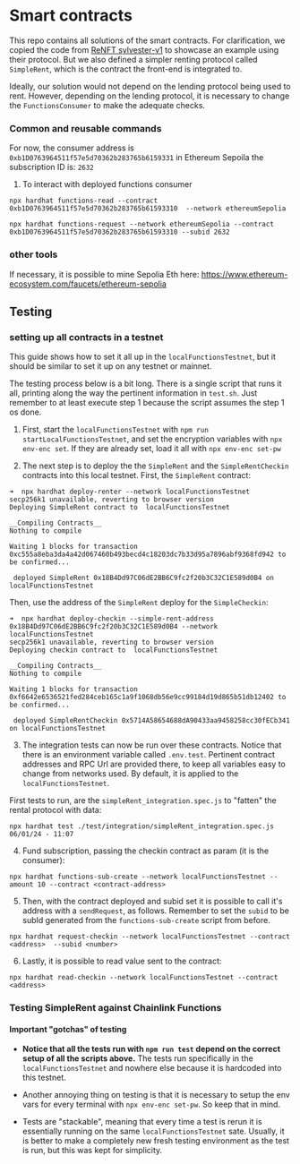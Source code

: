 # Smart contracts

This repo contains all solutions of the smart contracts. For clarification, we copied the
code from [ReNFT sylvester-v1](https://github.com/re-nft/contracts-sylvester) to showcase
an example using their protocol. But we also defined a simpler renting protocol called `SimpleRent`, which is 
the contract the front-end is integrated to.

Ideally, our solution would not depend on the lending protocol being used to rent. However, depending
on the lending protocol, it is necessary to change the `FunctionsConsumer` to make the adequate checks.



### Common and reusable commands

For now, the consumer address is `0xb1D0763964511f57e5d70362b283765b6159331` in Ethereum Sepoila
the subscription ID is: `2632`

1. To interact with deployed functions consumer

```
npx hardhat functions-read --contract 0xb1D0763964511f57e5d70362b283765b61593310  --network ethereumSepolia

npx hardhat functions-request --network ethereumSepolia --contract 0xb1D0763964511f57e5d70362b283765b61593310 --subid 2632
```

### other tools

If necessary, it is possible to mine Sepolia Eth here: https://www.ethereum-ecosystem.com/faucets/ethereum-sepolia

## Testing

### setting up all contracts in a testnet

This guide shows how to set it all up in the `localFunctionsTestnet`, but it should be similar
to set it up on any testnet or mainnet.

The testing process below is a bit long. There is a single script that runs it all, printing along the way 
the pertinent information in `test.sh`. Just remember to at least execute step 1 because the script assumes the step 1 os done.


1. First, start the `localFunctionsTestnet` with `npm run startLocalFunctionsTestnet`, and set the encryption variables with `npx env-enc set`. If they are already set, load it all with `npx env-enc set-pw` 

2. The next step is to deploy the the `SimpleRent` and the `SimpleRentCheckin` contracts into this local testnet. First,
the `SimpleRent` contract:

```
➜  npx hardhat deploy-renter --network localFunctionsTestnet                                                                    
secp256k1 unavailable, reverting to browser version
Deploying SimpleRent contract to  localFunctionsTestnet

__Compiling Contracts__
Nothing to compile

Waiting 1 blocks for transaction 0xc555a8eba3da4a42d067460b493becd4c18203dc7b33d95a7896abf9368fd942 to be confirmed...

 deployed SimpleRent 0x18B4Dd97C06dE2BB6C9fc2f20b3C32C1E589d0B4 on localFunctionsTestnet
```

Then, use the address of the `SimpleRent` deploy for the `SimpleCheckin`:

```
➜  npx hardhat deploy-checkin --simple-rent-address  0x18B4Dd97C06dE2BB6C9fc2f20b3C32C1E589d0B4 --network localFunctionsTestnet     
secp256k1 unavailable, reverting to browser version
Deploying checkin contract to  localFunctionsTestnet

__Compiling Contracts__
Nothing to compile

Waiting 1 blocks for transaction 0xf6642e6536521fed284ceb165c1a9f1068db56e9cc99184d19d865b51db12402 to be confirmed...

 deployed SimpleRentCheckin 0x5714A58654688dA90433aa9458258cc30fECb341 on localFunctionsTestnet
```

3. The integration tests can now be run over these contracts. Notice that there is an environment variable called `.env.test`.
Pertinent contract addresses and RPC Url are provided there, to keep all variables easy to change from networks used.
By default, it is applied to the `localFunctionsTestnet`.

First tests to run, are the `simpleRent_integration.spec.js` to "fatten" the rental protocol with data:
```
npx hardhat test ./test/integration/simpleRent_integration.spec.js                                                                         06/01/24 - 11:07 
```

4. Fund subscription, passing the checkin contract as param (it is the consumer):

```
npx hardhat functions-sub-create --network localFunctionsTestnet --amount 10 --contract <contract-address>
```

5. Then, with the contract deployed and subid set it is possible to call it's address with a `sendRequest`, as follows. Remember to set the `subid` to be subId generated from the `functions-sub-create` script from before. 

```
npx hardhat request-checkin --network localFunctionsTestnet --contract <address>  --subid <number>    
```

6. Lastly, it is possible to read value sent to the contract:

```
npx hardhat read-checkin --network localFunctionsTestnet --contract <address>
```


### Testing SimpleRent against Chainlink Functions


#### Important "gotchas" of testing

- **Notice that all the tests run with `npm run test` depend on the correct setup of all the scripts above.** The tests
  run specifically in the `localFunctionsTestnet` and nowhere else because it is hardcoded into this testnet.

- Another annoying thing on testing is that it is necessary to setup the env vars for every terminal with `npx env-enc set-pw`. So keep
  that in mind.

- Tests are "stackable", meaning that every time a test is rerun it is essentially running on the same `localFunctionsTestnet` sate.
  Usually, it is better to make a completely new fresh testing environment as the test is run, but this was kept for simplicity.
